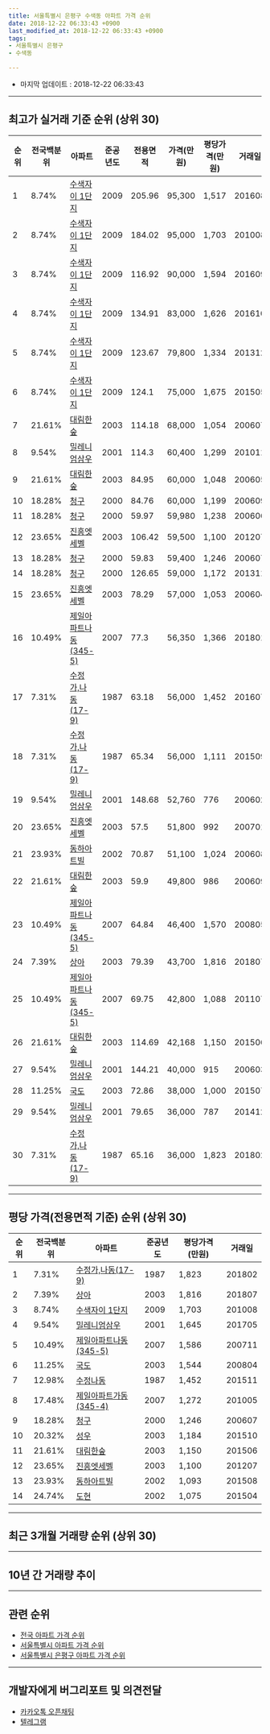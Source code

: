 ```yaml
---
title: 서울특별시 은평구 수색동 아파트 가격 순위
date: 2018-12-22 06:33:43 +0900
last_modified_at: 2018-12-22 06:33:43 +0900
tags:
- 서울특별시 은평구
- 수색동

---
```


* 마지막 업데이트 : 2018-12-22 06:33:43

---

## 최고가 실거래 기준 순위 (상위 30)


|순위|전국백분위|아파트|준공년도|전용면적|가격(만원)|평당가격(만원)|거래일|
|---|---|---|---|---|---|---|---|
|1|8.74%|[수색자이 1단지](https://search.naver.com/search.naver?query=%EC%84%9C%EC%9A%B8%ED%8A%B9%EB%B3%84%EC%8B%9C+%EC%9D%80%ED%8F%89%EA%B5%AC+%EC%88%98%EC%83%89%EB%8F%99+%EC%88%98%EC%83%89%EC%9E%90%EC%9D%B4+1%EB%8B%A8%EC%A7%80)|2009|205.96|95,300|1,517|201608|
|2|8.74%|[수색자이 1단지](https://search.naver.com/search.naver?query=%EC%84%9C%EC%9A%B8%ED%8A%B9%EB%B3%84%EC%8B%9C+%EC%9D%80%ED%8F%89%EA%B5%AC+%EC%88%98%EC%83%89%EB%8F%99+%EC%88%98%EC%83%89%EC%9E%90%EC%9D%B4+1%EB%8B%A8%EC%A7%80)|2009|184.02|95,000|1,703|201008|
|3|8.74%|[수색자이 1단지](https://search.naver.com/search.naver?query=%EC%84%9C%EC%9A%B8%ED%8A%B9%EB%B3%84%EC%8B%9C+%EC%9D%80%ED%8F%89%EA%B5%AC+%EC%88%98%EC%83%89%EB%8F%99+%EC%88%98%EC%83%89%EC%9E%90%EC%9D%B4+1%EB%8B%A8%EC%A7%80)|2009|116.92|90,000|1,594|201609|
|4|8.74%|[수색자이 1단지](https://search.naver.com/search.naver?query=%EC%84%9C%EC%9A%B8%ED%8A%B9%EB%B3%84%EC%8B%9C+%EC%9D%80%ED%8F%89%EA%B5%AC+%EC%88%98%EC%83%89%EB%8F%99+%EC%88%98%EC%83%89%EC%9E%90%EC%9D%B4+1%EB%8B%A8%EC%A7%80)|2009|134.91|83,000|1,626|201610|
|5|8.74%|[수색자이 1단지](https://search.naver.com/search.naver?query=%EC%84%9C%EC%9A%B8%ED%8A%B9%EB%B3%84%EC%8B%9C+%EC%9D%80%ED%8F%89%EA%B5%AC+%EC%88%98%EC%83%89%EB%8F%99+%EC%88%98%EC%83%89%EC%9E%90%EC%9D%B4+1%EB%8B%A8%EC%A7%80)|2009|123.67|79,800|1,334|201312|
|6|8.74%|[수색자이 1단지](https://search.naver.com/search.naver?query=%EC%84%9C%EC%9A%B8%ED%8A%B9%EB%B3%84%EC%8B%9C+%EC%9D%80%ED%8F%89%EA%B5%AC+%EC%88%98%EC%83%89%EB%8F%99+%EC%88%98%EC%83%89%EC%9E%90%EC%9D%B4+1%EB%8B%A8%EC%A7%80)|2009|124.1|75,000|1,675|201505|
|7|21.61%|[대림한숲](https://search.naver.com/search.naver?query=%EC%84%9C%EC%9A%B8%ED%8A%B9%EB%B3%84%EC%8B%9C+%EC%9D%80%ED%8F%89%EA%B5%AC+%EC%88%98%EC%83%89%EB%8F%99+%EB%8C%80%EB%A6%BC%ED%95%9C%EC%88%B2)|2003|114.18|68,000|1,054|200607|
|8|9.54%|[밀레니엄삼우](https://search.naver.com/search.naver?query=%EC%84%9C%EC%9A%B8%ED%8A%B9%EB%B3%84%EC%8B%9C+%EC%9D%80%ED%8F%89%EA%B5%AC+%EC%88%98%EC%83%89%EB%8F%99+%EB%B0%80%EB%A0%88%EB%8B%88%EC%97%84%EC%82%BC%EC%9A%B0)|2001|114.3|60,400|1,299|201011|
|9|21.61%|[대림한숲](https://search.naver.com/search.naver?query=%EC%84%9C%EC%9A%B8%ED%8A%B9%EB%B3%84%EC%8B%9C+%EC%9D%80%ED%8F%89%EA%B5%AC+%EC%88%98%EC%83%89%EB%8F%99+%EB%8C%80%EB%A6%BC%ED%95%9C%EC%88%B2)|2003|84.95|60,000|1,048|200605|
|10|18.28%|[청구](https://search.naver.com/search.naver?query=%EC%84%9C%EC%9A%B8%ED%8A%B9%EB%B3%84%EC%8B%9C+%EC%9D%80%ED%8F%89%EA%B5%AC+%EC%88%98%EC%83%89%EB%8F%99+%EC%B2%AD%EA%B5%AC)|2000|84.76|60,000|1,199|200609|
|11|18.28%|[청구](https://search.naver.com/search.naver?query=%EC%84%9C%EC%9A%B8%ED%8A%B9%EB%B3%84%EC%8B%9C+%EC%9D%80%ED%8F%89%EA%B5%AC+%EC%88%98%EC%83%89%EB%8F%99+%EC%B2%AD%EA%B5%AC)|2000|59.97|59,980|1,238|200606|
|12|23.65%|[진흥엣세벨](https://search.naver.com/search.naver?query=%EC%84%9C%EC%9A%B8%ED%8A%B9%EB%B3%84%EC%8B%9C+%EC%9D%80%ED%8F%89%EA%B5%AC+%EC%88%98%EC%83%89%EB%8F%99+%EC%A7%84%ED%9D%A5%EC%97%A3%EC%84%B8%EB%B2%A8)|2003|106.42|59,500|1,100|201207|
|13|18.28%|[청구](https://search.naver.com/search.naver?query=%EC%84%9C%EC%9A%B8%ED%8A%B9%EB%B3%84%EC%8B%9C+%EC%9D%80%ED%8F%89%EA%B5%AC+%EC%88%98%EC%83%89%EB%8F%99+%EC%B2%AD%EA%B5%AC)|2000|59.83|59,400|1,246|200607|
|14|18.28%|[청구](https://search.naver.com/search.naver?query=%EC%84%9C%EC%9A%B8%ED%8A%B9%EB%B3%84%EC%8B%9C+%EC%9D%80%ED%8F%89%EA%B5%AC+%EC%88%98%EC%83%89%EB%8F%99+%EC%B2%AD%EA%B5%AC)|2000|126.65|59,000|1,172|201311|
|15|23.65%|[진흥엣세벨](https://search.naver.com/search.naver?query=%EC%84%9C%EC%9A%B8%ED%8A%B9%EB%B3%84%EC%8B%9C+%EC%9D%80%ED%8F%89%EA%B5%AC+%EC%88%98%EC%83%89%EB%8F%99+%EC%A7%84%ED%9D%A5%EC%97%A3%EC%84%B8%EB%B2%A8)|2003|78.29|57,000|1,053|200604|
|16|10.49%|[제일아파트나동(345-5)](https://search.naver.com/search.naver?query=%EC%84%9C%EC%9A%B8%ED%8A%B9%EB%B3%84%EC%8B%9C+%EC%9D%80%ED%8F%89%EA%B5%AC+%EC%88%98%EC%83%89%EB%8F%99+%EC%A0%9C%EC%9D%BC%EC%95%84%ED%8C%8C%ED%8A%B8%EB%82%98%EB%8F%99%28345-5%29)|2007|77.3|56,350|1,366|201801|
|17|7.31%|[수정가,나동(17-9)](https://search.naver.com/search.naver?query=%EC%84%9C%EC%9A%B8%ED%8A%B9%EB%B3%84%EC%8B%9C+%EC%9D%80%ED%8F%89%EA%B5%AC+%EC%88%98%EC%83%89%EB%8F%99+%EC%88%98%EC%A0%95%EA%B0%80%2C%EB%82%98%EB%8F%99%2817-9%29)|1987|63.18|56,000|1,452|201607|
|18|7.31%|[수정가,나동(17-9)](https://search.naver.com/search.naver?query=%EC%84%9C%EC%9A%B8%ED%8A%B9%EB%B3%84%EC%8B%9C+%EC%9D%80%ED%8F%89%EA%B5%AC+%EC%88%98%EC%83%89%EB%8F%99+%EC%88%98%EC%A0%95%EA%B0%80%2C%EB%82%98%EB%8F%99%2817-9%29)|1987|65.34|56,000|1,111|201509|
|19|9.54%|[밀레니엄삼우](https://search.naver.com/search.naver?query=%EC%84%9C%EC%9A%B8%ED%8A%B9%EB%B3%84%EC%8B%9C+%EC%9D%80%ED%8F%89%EA%B5%AC+%EC%88%98%EC%83%89%EB%8F%99+%EB%B0%80%EB%A0%88%EB%8B%88%EC%97%84%EC%82%BC%EC%9A%B0)|2001|148.68|52,760|776|200602|
|20|23.65%|[진흥엣세벨](https://search.naver.com/search.naver?query=%EC%84%9C%EC%9A%B8%ED%8A%B9%EB%B3%84%EC%8B%9C+%EC%9D%80%ED%8F%89%EA%B5%AC+%EC%88%98%EC%83%89%EB%8F%99+%EC%A7%84%ED%9D%A5%EC%97%A3%EC%84%B8%EB%B2%A8)|2003|57.5|51,800|992|200701|
|21|23.93%|[동하아트빌](https://search.naver.com/search.naver?query=%EC%84%9C%EC%9A%B8%ED%8A%B9%EB%B3%84%EC%8B%9C+%EC%9D%80%ED%8F%89%EA%B5%AC+%EC%88%98%EC%83%89%EB%8F%99+%EB%8F%99%ED%95%98%EC%95%84%ED%8A%B8%EB%B9%8C)|2002|70.87|51,100|1,024|200608|
|22|21.61%|[대림한숲](https://search.naver.com/search.naver?query=%EC%84%9C%EC%9A%B8%ED%8A%B9%EB%B3%84%EC%8B%9C+%EC%9D%80%ED%8F%89%EA%B5%AC+%EC%88%98%EC%83%89%EB%8F%99+%EB%8C%80%EB%A6%BC%ED%95%9C%EC%88%B2)|2003|59.9|49,800|986|200609|
|23|10.49%|[제일아파트나동(345-5)](https://search.naver.com/search.naver?query=%EC%84%9C%EC%9A%B8%ED%8A%B9%EB%B3%84%EC%8B%9C+%EC%9D%80%ED%8F%89%EA%B5%AC+%EC%88%98%EC%83%89%EB%8F%99+%EC%A0%9C%EC%9D%BC%EC%95%84%ED%8C%8C%ED%8A%B8%EB%82%98%EB%8F%99%28345-5%29)|2007|64.84|46,400|1,570|200805|
|24|7.39%|[상아](https://search.naver.com/search.naver?query=%EC%84%9C%EC%9A%B8%ED%8A%B9%EB%B3%84%EC%8B%9C+%EC%9D%80%ED%8F%89%EA%B5%AC+%EC%88%98%EC%83%89%EB%8F%99+%EC%83%81%EC%95%84)|2003|79.39|43,700|1,816|201807|
|25|10.49%|[제일아파트나동(345-5)](https://search.naver.com/search.naver?query=%EC%84%9C%EC%9A%B8%ED%8A%B9%EB%B3%84%EC%8B%9C+%EC%9D%80%ED%8F%89%EA%B5%AC+%EC%88%98%EC%83%89%EB%8F%99+%EC%A0%9C%EC%9D%BC%EC%95%84%ED%8C%8C%ED%8A%B8%EB%82%98%EB%8F%99%28345-5%29)|2007|69.75|42,800|1,088|201107|
|26|21.61%|[대림한숲](https://search.naver.com/search.naver?query=%EC%84%9C%EC%9A%B8%ED%8A%B9%EB%B3%84%EC%8B%9C+%EC%9D%80%ED%8F%89%EA%B5%AC+%EC%88%98%EC%83%89%EB%8F%99+%EB%8C%80%EB%A6%BC%ED%95%9C%EC%88%B2)|2003|114.69|42,168|1,150|201506|
|27|9.54%|[밀레니엄삼우](https://search.naver.com/search.naver?query=%EC%84%9C%EC%9A%B8%ED%8A%B9%EB%B3%84%EC%8B%9C+%EC%9D%80%ED%8F%89%EA%B5%AC+%EC%88%98%EC%83%89%EB%8F%99+%EB%B0%80%EB%A0%88%EB%8B%88%EC%97%84%EC%82%BC%EC%9A%B0)|2001|144.21|40,000|915|200603|
|28|11.25%|[국도](https://search.naver.com/search.naver?query=%EC%84%9C%EC%9A%B8%ED%8A%B9%EB%B3%84%EC%8B%9C+%EC%9D%80%ED%8F%89%EA%B5%AC+%EC%88%98%EC%83%89%EB%8F%99+%EA%B5%AD%EB%8F%84)|2003|72.86|38,000|1,000|201507|
|29|9.54%|[밀레니엄삼우](https://search.naver.com/search.naver?query=%EC%84%9C%EC%9A%B8%ED%8A%B9%EB%B3%84%EC%8B%9C+%EC%9D%80%ED%8F%89%EA%B5%AC+%EC%88%98%EC%83%89%EB%8F%99+%EB%B0%80%EB%A0%88%EB%8B%88%EC%97%84%EC%82%BC%EC%9A%B0)|2001|79.65|36,000|787|201412|
|30|7.31%|[수정가,나동(17-9)](https://search.naver.com/search.naver?query=%EC%84%9C%EC%9A%B8%ED%8A%B9%EB%B3%84%EC%8B%9C+%EC%9D%80%ED%8F%89%EA%B5%AC+%EC%88%98%EC%83%89%EB%8F%99+%EC%88%98%EC%A0%95%EA%B0%80%2C%EB%82%98%EB%8F%99%2817-9%29)|1987|65.16|36,000|1,823|201802|


---

## 평당 가격(전용면적 기준) 순위 (상위 30)


|순위|전국백분위|아파트|준공년도|평당가격(만원)|거래일|
|---|---|---|---|---|---|
|1|7.31%|[수정가,나동(17-9)](https://search.naver.com/search.naver?query=%EC%84%9C%EC%9A%B8%ED%8A%B9%EB%B3%84%EC%8B%9C+%EC%9D%80%ED%8F%89%EA%B5%AC+%EC%88%98%EC%83%89%EB%8F%99+%EC%88%98%EC%A0%95%EA%B0%80%2C%EB%82%98%EB%8F%99%2817-9%29)|1987|1,823|201802|
|2|7.39%|[상아](https://search.naver.com/search.naver?query=%EC%84%9C%EC%9A%B8%ED%8A%B9%EB%B3%84%EC%8B%9C+%EC%9D%80%ED%8F%89%EA%B5%AC+%EC%88%98%EC%83%89%EB%8F%99+%EC%83%81%EC%95%84)|2003|1,816|201807|
|3|8.74%|[수색자이 1단지](https://search.naver.com/search.naver?query=%EC%84%9C%EC%9A%B8%ED%8A%B9%EB%B3%84%EC%8B%9C+%EC%9D%80%ED%8F%89%EA%B5%AC+%EC%88%98%EC%83%89%EB%8F%99+%EC%88%98%EC%83%89%EC%9E%90%EC%9D%B4+1%EB%8B%A8%EC%A7%80)|2009|1,703|201008|
|4|9.54%|[밀레니엄삼우](https://search.naver.com/search.naver?query=%EC%84%9C%EC%9A%B8%ED%8A%B9%EB%B3%84%EC%8B%9C+%EC%9D%80%ED%8F%89%EA%B5%AC+%EC%88%98%EC%83%89%EB%8F%99+%EB%B0%80%EB%A0%88%EB%8B%88%EC%97%84%EC%82%BC%EC%9A%B0)|2001|1,645|201705|
|5|10.49%|[제일아파트나동(345-5)](https://search.naver.com/search.naver?query=%EC%84%9C%EC%9A%B8%ED%8A%B9%EB%B3%84%EC%8B%9C+%EC%9D%80%ED%8F%89%EA%B5%AC+%EC%88%98%EC%83%89%EB%8F%99+%EC%A0%9C%EC%9D%BC%EC%95%84%ED%8C%8C%ED%8A%B8%EB%82%98%EB%8F%99%28345-5%29)|2007|1,586|200711|
|6|11.25%|[국도](https://search.naver.com/search.naver?query=%EC%84%9C%EC%9A%B8%ED%8A%B9%EB%B3%84%EC%8B%9C+%EC%9D%80%ED%8F%89%EA%B5%AC+%EC%88%98%EC%83%89%EB%8F%99+%EA%B5%AD%EB%8F%84)|2003|1,544|200804|
|7|12.98%|[수정나동](https://search.naver.com/search.naver?query=%EC%84%9C%EC%9A%B8%ED%8A%B9%EB%B3%84%EC%8B%9C+%EC%9D%80%ED%8F%89%EA%B5%AC+%EC%88%98%EC%83%89%EB%8F%99+%EC%88%98%EC%A0%95%EB%82%98%EB%8F%99)|1987|1,452|201511|
|8|17.48%|[제일아파트가동(345-4)](https://search.naver.com/search.naver?query=%EC%84%9C%EC%9A%B8%ED%8A%B9%EB%B3%84%EC%8B%9C+%EC%9D%80%ED%8F%89%EA%B5%AC+%EC%88%98%EC%83%89%EB%8F%99+%EC%A0%9C%EC%9D%BC%EC%95%84%ED%8C%8C%ED%8A%B8%EA%B0%80%EB%8F%99%28345-4%29)|2007|1,272|201005|
|9|18.28%|[청구](https://search.naver.com/search.naver?query=%EC%84%9C%EC%9A%B8%ED%8A%B9%EB%B3%84%EC%8B%9C+%EC%9D%80%ED%8F%89%EA%B5%AC+%EC%88%98%EC%83%89%EB%8F%99+%EC%B2%AD%EA%B5%AC)|2000|1,246|200607|
|10|20.32%|[성우](https://search.naver.com/search.naver?query=%EC%84%9C%EC%9A%B8%ED%8A%B9%EB%B3%84%EC%8B%9C+%EC%9D%80%ED%8F%89%EA%B5%AC+%EC%88%98%EC%83%89%EB%8F%99+%EC%84%B1%EC%9A%B0)|2003|1,184|201510|
|11|21.61%|[대림한숲](https://search.naver.com/search.naver?query=%EC%84%9C%EC%9A%B8%ED%8A%B9%EB%B3%84%EC%8B%9C+%EC%9D%80%ED%8F%89%EA%B5%AC+%EC%88%98%EC%83%89%EB%8F%99+%EB%8C%80%EB%A6%BC%ED%95%9C%EC%88%B2)|2003|1,150|201506|
|12|23.65%|[진흥엣세벨](https://search.naver.com/search.naver?query=%EC%84%9C%EC%9A%B8%ED%8A%B9%EB%B3%84%EC%8B%9C+%EC%9D%80%ED%8F%89%EA%B5%AC+%EC%88%98%EC%83%89%EB%8F%99+%EC%A7%84%ED%9D%A5%EC%97%A3%EC%84%B8%EB%B2%A8)|2003|1,100|201207|
|13|23.93%|[동하아트빌](https://search.naver.com/search.naver?query=%EC%84%9C%EC%9A%B8%ED%8A%B9%EB%B3%84%EC%8B%9C+%EC%9D%80%ED%8F%89%EA%B5%AC+%EC%88%98%EC%83%89%EB%8F%99+%EB%8F%99%ED%95%98%EC%95%84%ED%8A%B8%EB%B9%8C)|2002|1,093|201508|
|14|24.74%|[도현](https://search.naver.com/search.naver?query=%EC%84%9C%EC%9A%B8%ED%8A%B9%EB%B3%84%EC%8B%9C+%EC%9D%80%ED%8F%89%EA%B5%AC+%EC%88%98%EC%83%89%EB%8F%99+%EB%8F%84%ED%98%84)|2002|1,075|201504|


---

## 최근 3개월 거래량 순위 (상위 30)


<div style="width:100%;">
    <canvas id="deal_count_ranking" height="250"></canvas>
</div>


<script>
new Chart(document.getElementById("deal_count_ranking"), {
    type: 'horizontalBar',
    data: {
        labels: ['대림한숲', '동하아트빌', '진흥엣세벨', '청구', '제일아파트나동(345-5)'],
        datasets: [{
            label: '실거래 수',
            data: [5, 2, 1, 1, 1],
            borderColor: "rgba(255, 0, 128, 1)",
            backgroundColor: "rgba(255, 0, 128, 0.5)",
            fill: false,
        }]
    },
    options: {
        responsive: true,
        title: {
            display: true,
            text: '최근 3개월 거래량 순위'
        },
        tooltips: {
            mode: 'index',
            intersect: false,
            callbacks: {
                title: function(tooltipItems, data) {
                    return "실거래 수:";
                },
                label: function(tooltipItem, data) {
                    return data.labels[tooltipItem.index] + ": " + tooltipItem.xLabel;
                }
            }
        },
        hover: {
            mode: 'nearest',
            intersect: true
        },
        scales: {
            xAxes: [{
                display: true,
                scaleLabel: {
                    display: true,
                    labelString: '실거래 수'
                },
                ticks: {
                    suggestedMin: 0,
                }
            }],
            yAxes: [{
                display: true,
                ticks: {
                    autoSkip: false,
                    callback: function(value, index, values) {
                        if (value.length > 15)
                            return value.substr(0, 13) + "...";
                        else
                            return value;
                    }
                },
                scaleLabel: {
                    display: false,
                }
            }]
        }
    }
});

</script>


---

## 10년 간 거래량 추이


<div style="width:100%;">
    <canvas id="deal_progress" height="250"></canvas>
</div>

<script>
new Chart(document.getElementById("deal_progress"), {
    type: 'line',
    data: {
        labels: ['200812','200901','200902','200903','200904','200905','200906','200907','200908','200909','200910','200911','200912','201001','201002','201003','201004','201005','201006','201007','201008','201009','201010','201011','201012','201101','201102','201103','201104','201105','201106','201107','201108','201109','201110','201111','201112','201201','201202','201203','201204','201205','201206','201207','201208','201209','201210','201211','201212','201301','201302','201303','201304','201305','201306','201307','201308','201309','201310','201311','201312','201401','201402','201403','201404','201405','201406','201407','201408','201409','201410','201411','201412','201501','201502','201503','201504','201505','201506','201507','201508','201509','201510','201511','201512','201601','201602','201603','201604','201605','201606','201607','201608','201609','201610','201611','201612','201701','201702','201703','201704','201705','201706','201707','201708','201709','201710','201711','201712','201801','201802','201803','201804','201805','201806','201807','201808','201809','201810','201811','201812'],
        datasets: [{
            label: '실거래 수',
            pointRadius: 1,
            data: [0, 1, 2, 4, 3, 5, 7, 6, 13, 10, 1, 2, 3, 3, 3, 4, 3, 3, 0, 0, 3, 3, 3, 6, 3, 11, 8, 11, 5, 6, 4, 5, 2, 4, 4, 3, 3, 3, 9, 5, 3, 4, 2, 2, 1, 4, 6, 4, 7, 5, 2, 8, 5, 6, 5, 4, 2, 9, 12, 12, 5, 12, 12, 18, 6, 12, 7, 6, 11, 19, 9, 6, 4, 13, 15, 20, 12, 7, 13, 16, 16, 20, 12, 10, 8, 8, 5, 11, 10, 18, 18, 12, 11, 19, 20, 11, 4, 6, 6, 8, 16, 15, 24, 19, 5, 5, 4, 7, 6, 30, 26, 30, 13, 7, 13, 22, 19, 11, 7, 2, 1],
            borderColor: "rgba(255, 201, 14, 1)",
            backgroundColor: "rgba(255, 201, 14, 0.5)",
            fill: true,
        }]
    },
    options: {
        responsive: true,
        title: {
            display: true,
            text: '10년간 거래량 추이'
        },
        tooltips: {
            mode: 'index',
            intersect: false,
        },
        hover: {
            mode: 'nearest',
            intersect: true
        },
        scales: {
            xAxes: [{
                display: true,
                scaleLabel: {
                    display: true,
                    labelString: '년/월'
                }
            }],
            yAxes: [{
                display: true,
                ticks: {
                    suggestedMin: 0,
                },
                scaleLabel: {
                    display: true,
                    labelString: '실거래 수'
                }
            }]
        }
    }
});

</script>


---

## 관련 순위

- [전국 아파트 가격 순위](https://inasie.github.io/apt-ranking/전국)
- [서울특별시 아파트 가격 순위](https://inasie.github.io/apt-ranking/서울특별시)
- [서울특별시 은평구 아파트 가격 순위](https://inasie.github.io/apt-ranking/서울특별시-은평구)


---

## 개발자에게 버그리포트 및 의견전달

- [카카오톡 오픈채팅](https://open.kakao.com/o/gLJUAP4)
- [텔레그램](https://t.me/inasie)

